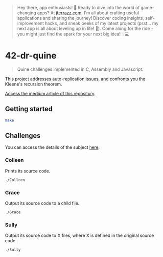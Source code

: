 > Hey there, app enthusiasts! 👋 Ready to dive into the world of game-changing apps? At [jterrazz.com](https://jterrazz.com), I'm all about crafting useful applications and sharing the journey! Discover coding insights, self-improvement hacks, and sneak peeks of my latest projects (psst... my next app is all about leveling up in life! 🚀). Come along for the ride - you might just find the spark for your next big idea! 💡💻

# 42-dr-quine
> Quine challenges implemented in C, Assembly and Javascript.

This project addresses auto-replication issues, and confronts you the Kleene's recursion theorem.

[Access the medium article of this repository](https://medium.com/a-42-journey/build-your-own-quines-3dd117a89fdb).

## Getting started
```bash
make
```

## Challenges
You can access the details of the subject [here](./_subject.en.pdf).

### Colleen
Prints its source code.

```bash
./Colleen
```

### Grace
Output its source code to a child file.

```bash
./Grace
```

### Sully
Output its source code to X files, where X is defined in the original source code.

```bash
./Sully
```
